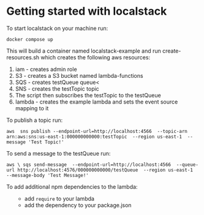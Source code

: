 <h1> Getting started with localstack </h1>

To start localstack on your machine run:

`docker compose up`


This will build a container named localstack-example and run create-resources.sh
which creates the following aws resources: <ol>

<li>iam - creates admin role</li>
<li>S3 - creates a S3 bucket named lambda-functions</li>
<li>SQS - creates testQueue queue<</li>
<li>SNS - creates the testTopic topic</li>
<li>The script then subscribes the testTopic to the testQueue</li>
<li>lambda - creates the example lambda and sets the event source mapping to it</li>
</ol>
To publish a topic run: 

`aws 
sns publish
--endpoint-url=http://localhost:4566 
--topic-arn arn:aws:sns:us-east-1:000000000000:testTopic 
--region us-east-1 
--message 'Test Topic!'`

To send a message to the testQueue run:

`aws \
sqs send-message 
--endpoint-url=http://localhost:4566 
--queue-url http://localhost:4576/000000000000/testQueue 
--region us-east-1 
--message-body 'Test Message!'`

To add additional npm dependencies to the lambda:<ol>
- add `require` to your lambda<br>
- add the dependency to your package.json</ol>

